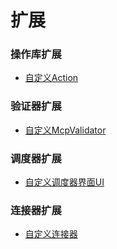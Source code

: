 # 扩展

### 操作库扩展

- [自定义Action](/extensions/actions.md)

### 验证器扩展

- [自定义McpValidator](/extensions/mcp-validator.md)

### 调度器扩展

- [自定义调度器界面UI](/extensions/custom-ui.md)

### 连接器扩展

- [自定义连接器](/extensions/connector.md)
